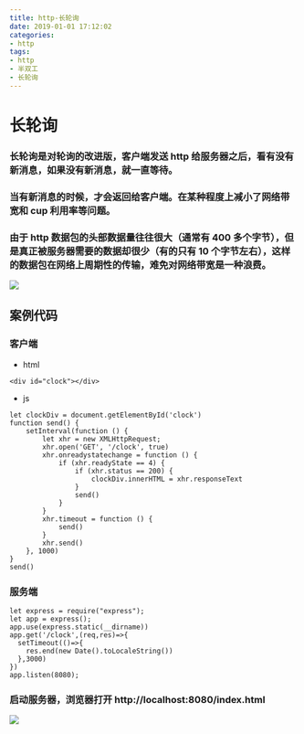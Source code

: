 ```yaml
---
title: http-长轮询
date: 2019-01-01 17:12:02
categories:
- http
tags:
- http
- 半双工
- 长轮询
---
```


# 长轮询

### 长轮询是对轮询的改进版，客户端发送 http 给服务器之后，看有没有新消息，如果没有新消息，就一直等待。

### 当有新消息的时候，才会返回给客户端。在某种程度上减小了网络带宽和 cup 利用率等问题。

### 由于 http 数据包的头部数据量往往很大（通常有 400 多个字节），但是真正被服务器需要的数据却很少（有的只有 10 个字节左右），这样的数据包在网络上周期性的传输，难免对网络带宽是一种浪费。

![](./longpolling.png)

## 案例代码

### 客户端

* html

```
<div id="clock"></div>
```

* js

```
let clockDiv = document.getElementById('clock')
function send() {
    setInterval(function () {
        let xhr = new XMLHttpRequest;
        xhr.open('GET', '/clock', true)
        xhr.onreadystatechange = function () {
            if (xhr.readyState == 4) {
                if (xhr.status == 200) {
                    clockDiv.innerHTML = xhr.responseText
                }
                send()
            }
        }
        xhr.timeout = function () {
            send()
        }
        xhr.send()
    }, 1000)
}
send()
```

### 服务端

```
let express = require("express");
let app = express();
app.use(express.static(__dirname))
app.get('/clock',(req,res)=>{
  setTimeout(()=>{
    res.end(new Date().toLocaleString())
  },3000)
})
app.listen(8080);
```

### 启动服务器，浏览器打开 http://localhost:8080/index.html

![](./result.png)
